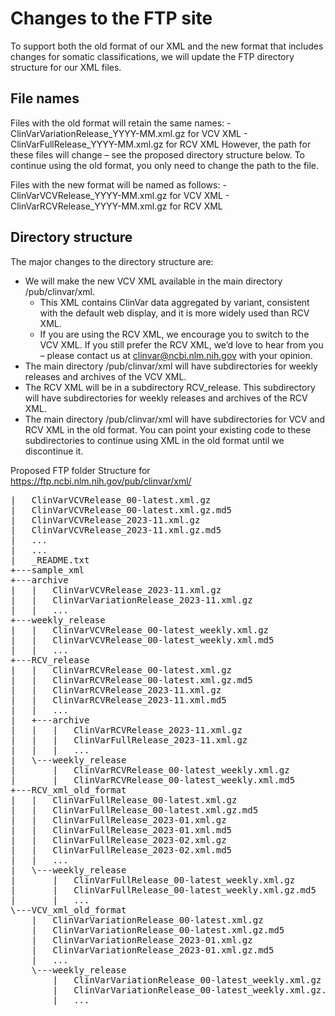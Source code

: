 # Changes to the FTP site

To support both the old format of our XML and the new format that includes changes for somatic classifications, we will update the FTP directory structure for our XML files.

## File names

Files with the old format will retain the same names:
    - ClinVarVariationRelease_YYYY-MM.xml.gz for VCV XML 
    - ClinVarFullRelease_YYYY-MM.xml.gz for RCV XML
However, the path for these files will change – see the proposed directory structure below. To continue using the old format, you only need to change the path to the file.

Files with the new format will be named as follows:
    - ClinVarVCVRelease_YYYY-MM.xml.gz for VCV XML
    - ClinVarRCVRelease_YYYY-MM.xml.gz for RCV XML

## Directory structure

The major changes to the directory structure are:
* We will make the new VCV XML available in the main directory /pub/clinvar/xml. 
    - This XML contains ClinVar data aggregated by variant, consistent with the default web display, and it is more widely used than RCV XML. 
    - If you are using the RCV XML, we encourage you to switch to the VCV XML. If you still prefer the RCV XML, we’d love to hear from you – please contact us at clinvar@ncbi.nlm.nih.gov with your opinion.
* The main directory /pub/clinvar/xml will have subdirectories for weekly releases and archives of the VCV XML.
* The RCV XML will be in a subdirectory RCV_release. This subdirectory will have subdirectories for weekly releases and archives of the RCV XML.
* The main directory /pub/clinvar/xml will have subdirectories for VCV and RCV XML in the old format. You can point your existing code to these subdirectories to continue using XML in the old format until we discontinue it.



Proposed FTP folder Structure for
https://ftp.ncbi.nlm.nih.gov/pub/clinvar/xml/

<pre>
|   ClinVarVCVRelease_00-latest.xml.gz
|   ClinVarVCVRelease_00-latest.xml.gz.md5
|   ClinVarVCVRelease_2023-11.xml.gz
|   ClinVarVCVRelease_2023-11.xml.gz.md5
|   ...
|   ...
|   _README.txt
+---sample_xml   
+---archive
|   |   ClinVarVCVRelease_2023-11.xml.gz
|   |   ClinVarVariationRelease_2023-11.xml.gz
|   |   ...
+---weekly_release
|   |   ClinVarVCVRelease_00-latest_weekly.xml.gz
|   |   ClinVarVCVRelease_00-latest_weekly.xml.md5
|   |   ...
+---RCV_release
|   |   ClinVarRCVRelease_00-latest.xml.gz
|   |   ClinVarRCVRelease_00-latest.xml.gz.md5
|   |   ClinVarRCVRelease_2023-11.xml.gz
|   |   ClinVarRCVRelease_2023-11.xml.md5
|   |   ...
|   +---archive
|   |   |   ClinVarRCVRelease_2023-11.xml.gz  
|   |   |   ClinVarFullRelease_2023-11.xml.gz 
|   |   |   ...
|   \---weekly_release
|       |   ClinVarRCVRelease_00-latest_weekly.xml.gz
|       |   ClinVarRCVRelease_00-latest_weekly.xml.md5
+---RCV_xml_old_format
|   |   ClinVarFullRelease_00-latest.xml.gz
|   |   ClinVarFullRelease_00-latest.xml.gz.md5
|   |   ClinVarFullRelease_2023-01.xml.gz
|   |   ClinVarFullRelease_2023-01.xml.md5
|   |   ClinVarFullRelease_2023-02.xml.gz
|   |   ClinVarFullRelease_2023-02.xml.md5
|   |   ...
|   \---weekly_release
|       |   ClinVarFullRelease_00-latest_weekly.xml.gz
|       |   ClinVarFullRelease_00-latest_weekly.xml.gz.md5
|       |   ...
\---VCV_xml_old_format
    |   ClinVarVariationRelease_00-latest.xml.gz
    |   ClinVarVariationRelease_00-latest.xml.gz.md5
    |   ClinVarVariationRelease_2023-01.xml.gz
    |   ClinVarVariationRelease_2023-01.xml.gz.md5
    |   ...
    \---weekly_release
        |   ClinVarVariationRelease_00-latest_weekly.xml.gz
        |   ClinVarVariationRelease_00-latest_weekly.xml.gz.md5
        |   ...
</pre>        
